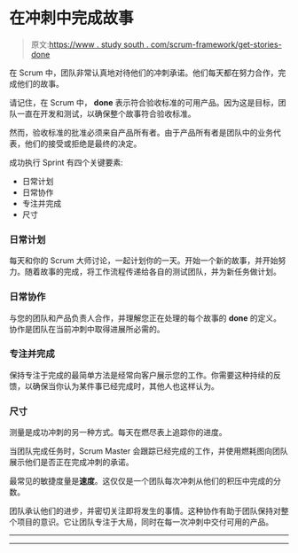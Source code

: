 # 在冲刺中完成故事

> 原文:[https://www . study south . com/scrum-framework/get-stories-done](https://www.studytonight.com/scrum-framework/getting-stories-done)

在 Scrum 中，团队非常认真地对待他们的冲刺承诺。他们每天都在努力合作，完成他们的故事。

请记住，在 Scrum 中， **done** 表示符合验收标准的可用产品。因为这是目标，团队一直在开发和测试，以确保整个故事符合验收标准。

然而，验收标准的批准必须来自产品所有者。由于产品所有者是团队中的业务代表，他们的接受或拒绝是最终的决定。

成功执行 Sprint 有四个关键要素:

*   日常计划
*   日常协作
*   专注并完成
*   尺寸

### 日常计划

每天和你的 Scrum 大师讨论，一起计划你的一天。开始一个新的故事，并开始努力。随着故事的完成，将工作流程传递给各自的测试团队，并为新任务做计划。

### 日常协作

与您的团队和产品负责人合作，并理解您正在处理的每个故事的 **done** 的定义。协作是团队在当前冲刺中取得进展所必需的。

### 专注并完成

保持专注于完成的最简单方法是经常向客户展示您的工作。你需要这种持续的反馈，以确保当你认为某件事已经完成时，其他人也这样认为。

### 尺寸

测量是成功冲刺的另一种方式。每天在燃尽表上追踪你的进度。

当团队完成任务时，Scrum Master 会跟踪已经完成的工作，并使用燃耗图向团队展示他们是否正在完成冲刺的承诺。

最常见的敏捷度量是**速度**。这仅仅是一个团队每次冲刺从他们的积压中完成的分数。

团队承认他们的进步，并密切关注即将发生的事情。这种协作有助于团队保持对整个项目的意识。它让团队专注于大局，同时在每一次冲刺中交付可用的产品。

* * *

* * *